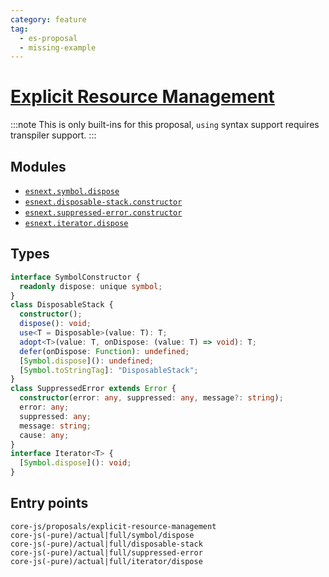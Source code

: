```yaml
---
category: feature
tag:
  - es-proposal
  - missing-example
---
```


# [Explicit Resource Management](https://github.com/tc39/proposal-explicit-resource-management)

:::note
This is only built-ins for this proposal, `using` syntax support requires transpiler support.
:::

## Modules

- [`esnext.symbol.dispose`](https://github.com/zloirock/core-js/blob/master/packages/core-js/modules/esnext.symbol.dispose.js)
- [`esnext.disposable-stack.constructor`](https://github.com/zloirock/core-js/blob/master/packages/core-js/modules/esnext.disposable-stack.constructor.js)
- [`esnext.suppressed-error.constructor`](https://github.com/zloirock/core-js/blob/master/packages/core-js/modules/esnext.suppressed-error.constructor.js)
- [`esnext.iterator.dispose`](https://github.com/zloirock/core-js/blob/master/packages/core-js/modules/esnext.iterator.dispose.js)

## Types

```ts
interface SymbolConstructor {
  readonly dispose: unique symbol;
}
class DisposableStack {
  constructor();
  dispose(): void;
  use<T = Disposable>(value: T): T;
  adopt<T>(value: T, onDispose: (value: T) => void): T;
  defer(onDispose: Function): undefined;
  [Symbol.dispose](): undefined;
  [Symbol.toStringTag]: "DisposableStack";
}
class SuppressedError extends Error {
  constructor(error: any, suppressed: any, message?: string);
  error: any;
  suppressed: any;
  message: string;
  cause: any;
}
interface Iterator<T> {
  [Symbol.dispose](): void;
}
```

## Entry points

```
core-js/proposals/explicit-resource-management
core-js(-pure)/actual|full/symbol/dispose
core-js(-pure)/actual|full/disposable-stack
core-js(-pure)/actual|full/suppressed-error
core-js(-pure)/actual|full/iterator/dispose
```
